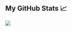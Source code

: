 ## My GitHub Stats &#x1f4c8;



<a href="https://github.com/ankomahene/ankomahene">
  <img align="center" src="https://github-readme-stats.vercel.app/api/top-langs/?username=ankomahene&hide=html&count_private=true&title_color=ffffff&text_color=c9cacc&icon_color=2bbc8a&bg_color=1d1f21" />
</a>

<!--
Here are some ideas to get you started:

- 🔭 I’m currently working on ...
- 🌱 I’m currently learning ...
- 👯 I’m looking to collaborate on ...
- 🤔 I’m looking for help with ...
- 💬 Ask me about ...
- 📫 How to reach me: ...
- 😄 Pronouns: ...
- ⚡ Fun fact: ...
-->
